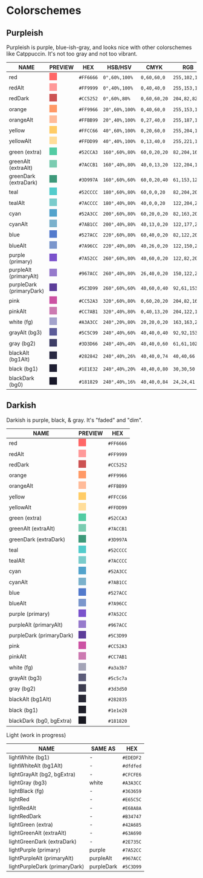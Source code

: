 # Colorschemes

## Purpleish

Purpleish is purple, blue-ish-gray, and looks nice with other colorschemes like Catppuccin. It's not too gray and not too vibrant.

|NAME                    |PREVIEW                               |HEX      |HSB/HSV       |CMYK        |RGB          |
|------------------------|--------------------------------------|---------|--------------|------------|-------------|
|red                     |![img](./assets/colors/red.png)       |`#FF6666`|`0°,60%,100%` |`0,60,60,0` |`255,102,102`|
|redAlt                  |![img](./assets/colors/redAlt.png)    |`#FF9999`|`0°,40%,100%` |`0,40,40,0` |`255,153,153`|
|redDark                 |![img](./assets/colors/redDark.png)   |`#CC5252`|`0°,60%,80%`  |`0,60,60,20`|`204,82,82`  |
|orange                  |![img](./assets/colors/orange.png)    |`#FF9966`|`20°,60%,100%`|`0,40,60,0` |`255,153,102`|
|orangeAlt               |![img](./assets/colors/orangeAlt.png) |`#FFBB99`|`20°,40%,100%`|`0,27,40,0` |`255,187,153`|
|yellow                  |![img](./assets/colors/yellow.png)    |`#FFCC66`|`40°,60%,100%`|`0,20,60,0` |`255,204,102`|
|yellowAlt               |![img](./assets/colors/yellowAlt.png) |`#FFDD99`|`40°,40%,100%`|`0,13,40,0` |`255,221,153`|
|green (extra)           |![img](./assets/colors/green.png)     |`#52CCA3`|`160°,60%,80%`|`60,0,20,20`|`82,204,163` |
|greenAlt (extraAlt)     |![img](./assets/colors/greenAlt.png)  |`#7ACCB1`|`160°,40%,80%`|`40,0,13,20`|`122,204,177`|
|greenDark (extraDark)   |![img](./assets/colors/greenDark.png) |`#3D997A`|`160°,60%,60%`|`60,0,20,40`|`61,153,122` |
|teal                    |![img](./assets/colors/teal.png)      |`#52CCCC`|`180°,60%,80%`|`60,0,0,20` |`82,204,204` |
|tealAlt                 |![img](./assets/colors/tealAlt.png)   |`#7ACCCC`|`180°,40%,80%`|`40,0,0,20` |`122,204,204`|
|cyan                    |![img](./assets/colors/cyan.png)      |`#52A3CC`|`200°,60%,80%`|`60,20,0,20`|`82,163,204` |
|cyanAlt                 |![img](./assets/colors/cyanAlt.png)   |`#7AB1CC`|`200°,40%,80%`|`40,13,0,20`|`122,177,204`|
|blue                    |![img](./assets/colors/blue.png)      |`#527ACC`|`220°,60%,80%`|`60,40,0,20`|`82,122,204` |
|blueAlt                 |![img](./assets/colors/blueAlt.png)   |`#7A96CC`|`220°,40%,80%`|`40,26,0,20`|`122,150,204`|
|purple (primary)        |![img](./assets/colors/purple.png)    |`#7A52CC`|`260°,60%,80%`|`40,60,0,20`|`122,82,204` |
|purpleAlt (primaryAlt)  |![img](./assets/colors/purpleAlt.png) |`#967ACC`|`260°,40%,80%`|`26,40,0,20`|`150,122,204`|
|purpleDark (primaryDark)|![img](./assets/colors/purpleDark.png)|`#5C3D99`|`260°,60%,60%`|`40,60,0,40`|`92,61,153`  |
|pink                    |![img](./assets/colors/pink.png)      |`#CC52A3`|`320°,60%,80%`|`0,60,20,20`|`204,82,163` |
|pinkAlt                 |![img](./assets/colors/pinkAlt.png)   |`#CC7AB1`|`320°,40%,80%`|`0,40,13,20`|`204,122,177`|
|white (fg)              |![img](./assets/colors/white.png)     |`#A3A3CC`|`240°,20%,80%`|`20,20,0,20`|`163,163,204`|
|grayAlt (bg3)           |![img](./assets/colors/grayAlt.png)   |`#5C5C99`|`240°,40%,60%`|`40,40,0,40`|`92,92,153`  |
|gray (bg2)              |![img](./assets/colors/gray.png)      |`#3D3D66`|`240°,40%,40%`|`40,40,0,60`|`61,61,102`  |
|blackAlt (bg1Alt)       |![img](./assets/colors/blackAlt.png)  |`#282842`|`240°,40%,26%`|`40,40,0,74`|`40,40,66`   |
|black (bg1)             |![img](./assets/colors/black.png)     |`#1E1E32`|`240°,40%,20%`|`40,40,0,80`|`30,30,50`   |
|blackDark (bg0)         |![img](./assets/colors/blackDark.png) |`#181829`|`240°,40%,16%`|`40,40,0,84`|`24,24,41`   |

## Darkish

Darkish is purple, black, & gray. It's "faded" and "dim".

|NAME                    |PREVIEW                                      |HEX      |
|------------------------|---------------------------------------------|---------|
|red                     |![img](./assets/colors/red.png)              |`#FF6666`|
|redAlt                  |![img](./assets/colors/redAlt.png)           |`#FF9999`|
|redDark                 |![img](./assets/colors/redDark.png)          |`#CC5252`|
|orange                  |![img](./assets/colors/orange.png)           |`#FF9966`|
|orangeAlt               |![img](./assets/colors/orangeAlt.png)        |`#FFBB99`|
|yellow                  |![img](./assets/colors/yellow.png)           |`#FFCC66`|
|yellowAlt               |![img](./assets/colors/yellowAlt.png)        |`#FFDD99`|
|green (extra)           |![img](./assets/colors/green.png)            |`#52CCA3`|
|greenAlt (extraAlt)     |![img](./assets/colors/greenAlt.png)         |`#7ACCB1`|
|greenDark (extraDark)   |![img](./assets/colors/greenDark.png)        |`#3D997A`|
|teal                    |![img](./assets/colors/teal.png)             |`#52CCCC`|
|tealAlt                 |![img](./assets/colors/tealAlt.png)          |`#7ACCCC`|
|cyan                    |![img](./assets/colors/cyan.png)             |`#52A3CC`|
|cyanAlt                 |![img](./assets/colors/cyanAlt.png)          |`#7AB1CC`|
|blue                    |![img](./assets/colors/blue.png)             |`#527ACC`|
|blueAlt                 |![img](./assets/colors/blueAlt.png)          |`#7A96CC`|
|purple (primary)        |![img](./assets/colors/purple.png)           |`#7A52CC`|
|purpleAlt (primaryAlt)  |![img](./assets/colors/purpleAlt.png)        |`#967ACC`|
|purpleDark (primaryDark)|![img](./assets/colors/purpleDark.png)       |`#5C3D99`|
|pink                    |![img](./assets/colors/pink.png)             |`#CC52A3`|
|pinkAlt                 |![img](./assets/colors/pinkAlt.png)          |`#CC7AB1`|
|white (fg)              |![img](./assets/colors/darkish/white.png)    |`#a3a3b7`|
|grayAlt (bg3)           |![img](./assets/colors/darkish/grayAlt.png)  |`#5c5c7a`|
|gray (bg2)              |![img](./assets/colors/darkish/gray.png)     |`#3d3d50`|
|blackAlt (bg1Alt)       |![img](./assets/colors/darkish/blackAlt.png) |`#282835`|
|black (bg1)             |![img](./assets/colors/darkish/black.png)    |`#1e1e28`|
|blackDark (bg0, bgExtra)|![img](./assets/colors/darkish/blackDark.png)|`#181820`|

Light (work in progress)

|NAME                         |SAME AS   |HEX      |
|-----------------------------|----------|---------|
|lightWhite (bg1)             |-         |`#EDEDF2`|
|lightWhiteAlt (bg1Alt)       |-         |`#dfdfed`|         
|lightGrayAlt (bg2, bgExtra)  |-         |`#CFCFE6`|
|lightGray (bg3)              |white     |`#A3A3CC`|
|lightBlack (fg)              |-         |`#363659`|
|lightRed                     |-         |`#E65C5C`|
|lightRedAlt                  |-         |`#E68A8A`|
|lightRedDark                 |-         |`#B34747`|
|lightGreen (extra)           |-         |`#42A685`|
|lightGreenAlt (extraAlt)     |-         |`#63A690`|
|lightGreenDark (extraDark)   |-         |`#2E735C`|
|lightPurple (primary)        |purple    |`#7A52CC`|
|lightPurpleAlt (primaryAlt)  |purpleAlt |`#967ACC`|
|lightPurpleDark (primaryDark)|purpleDark|`#5C3D99`|
